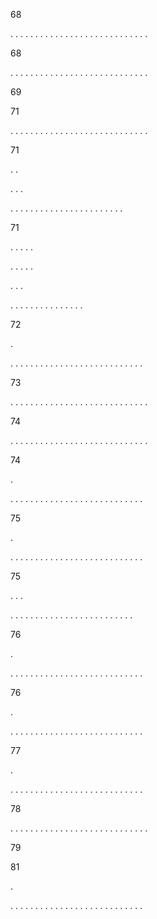 68

. . . . . . . . . . . . . . . . . . . . . . . . . . . .

68

. . . . . . . . . . . . . . . . . . . . . . . . . . . .

69

71

. . . . . . . . . . . . . . . . . . . . . . . . . . . .

71

. .

. . .

. . . . . . . . . . . . . . . . . . . . . . .

71

. . . . .

. . . . .

. . .

. . . . . . . . . . . . . . .

72

.

. . . . . . . . . . . . . . . . . . . . . . . . . . .

73

. . . . . . . . . . . . . . . . . . . . . . . . . . . .

74

. . . . . . . . . . . . . . . . . . . . . . . . . . . .

74

.

. . . . . . . . . . . . . . . . . . . . . . . . . . .

75

.

. . . . . . . . . . . . . . . . . . . . . . . . . . .

75

. . .

. . . . . . . . . . . . . . . . . . . . . . . . .

76

.

. . . . . . . . . . . . . . . . . . . . . . . . . . .

76

.

. . . . . . . . . . . . . . . . . . . . . . . . . . .

77

.

. . . . . . . . . . . . . . . . . . . . . . . . . . .

78

. . . . . . . . . . . . . . . . . . . . . . . . . . . .

79

81

.

. . . . . . . . . . . . . . . . . . . . . . . . . . .